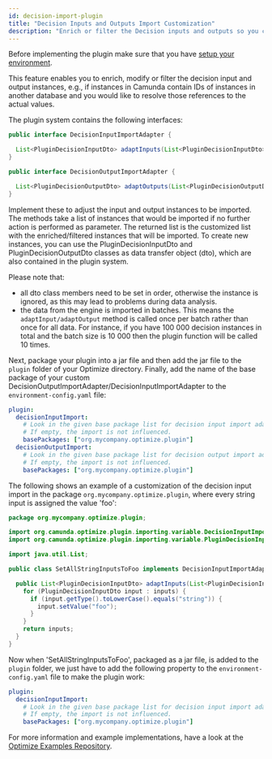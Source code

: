 ```yaml
---
id: decision-import-plugin
title: "Decision Inputs and Outputs Import Customization"
description: "Enrich or filter the Decision inputs and outputs so you can customize which and how these are imported to Optimize."
---
```


Before implementing the plugin make sure that you have [setup your environment](./plugin-system.md/#setup-your-environment).

This feature enables you to enrich, modify or filter the decision input and output instances, e.g., if instances in Camunda contain IDs of instances in another database and you would like to resolve those references to the actual values.

The plugin system contains the following interfaces:

```java
public interface DecisionInputImportAdapter {

  List<PluginDecisionInputDto> adaptInputs(List<PluginDecisionInputDto> inputs);
}
```

```java
public interface DecisionOutputImportAdapter {

  List<PluginDecisionOutputDto> adaptOutputs(List<PluginDecisionOutputDto> outputs);
}
```

Implement these to adjust the input and output instances to be imported. The methods take a list of instances that would be imported if no further action is performed as parameter. The returned list is the customized list with the enriched/filtered instances that will be imported. To create new instances, you can use the PluginDecisionInputDto and PluginDecisionOutputDto classes as data transfer object (dto), which are also contained in the plugin system.

Please note that:

- all dto class members need to be set in order, otherwise the instance is ignored, as this may lead to problems during data analysis.
- the data from the engine is imported in batches. This means the `adaptInput/adaptOutput` method is called once per batch rather than once for all data. For instance, if you have 100 000 decision instances in total and the batch size is 10 000 then the plugin function will be called 10 times.

Next, package your plugin into a jar file and then add the jar file to the `plugin` folder of your Optimize directory. Finally, add the name of the base package of your custom DecisionOutputImportAdapter/DecisionInputImportAdapter to the `environment-config.yaml` file:

```yaml
plugin:
  decisionInputImport:
    # Look in the given base package list for decision input import adaption plugins.
    # If empty, the import is not influenced.
    basePackages: ["org.mycompany.optimize.plugin"]
  decisionOutputImport:
    # Look in the given base package list for decision output import adaption plugins.
    # If empty, the import is not influenced.
    basePackages: ["org.mycompany.optimize.plugin"]
```

The following shows an example of a customization of the decision input import in the package `org.mycompany.optimize.plugin`, where every string input is assigned the value 'foo':

```java
package org.mycompany.optimize.plugin;

import org.camunda.optimize.plugin.importing.variable.DecisionInputImportAdapter;
import org.camunda.optimize.plugin.importing.variable.PluginDecisionInputDto;

import java.util.List;

public class SetAllStringInputsToFoo implements DecisionInputImportAdapter {

  public List<PluginDecisionInputDto> adaptInputs(List<PluginDecisionInputDto> inputs) {
    for (PluginDecisionInputDto input : inputs) {
      if (input.getType().toLowerCase().equals("string")) {
        input.setValue("foo");
      }
    }
    return inputs;
  }
}
```

Now when 'SetAllStringInputsToFoo', packaged as a jar file, is added to the `plugin` folder, we just have to add the following property to the `environment-config.yaml` file to make the plugin work:

```yaml
plugin:
  decisionInputImport:
    # Look in the given base package list for decision input import adaption plugins.
    # If empty, the import is not influenced.
    basePackages: ["org.mycompany.optimize.plugin"]
```

For more information and example implementations, have a look at the [Optimize Examples Repository](https://github.com/camunda/camunda-optimize-examples#getting-started-with-decision-import-plugins).